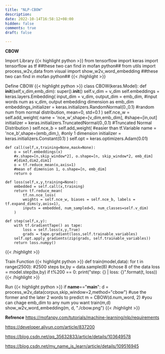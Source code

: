 ```yaml
---
title: "NLP-CBOW"
description: 
date: 2022-10-14T16:58:12+08:00
hidden: false
comments: true
draft: false

---
```

**CBOW**

Import Library
{{< highlight python >}}
from tensorflow import keras
import tensorflow as tf
##these two can find in mofan python##
from utils import process_w2v_data
from visual import show_w2v_word_embedding
##these two can find in mofan python##
{{< /highlight >}}


Define CBOW
{{< highlight python >}}
class CBOW(keras.Model):
    def __init__(self,v_dim,emb_dim):
        super().__init__()
        self.v_dim = v_dim
        self.embeddings = keras.layers.Embedding(
            input_dim = v_dim, output_dim = emb_dim,
            #input words num as v_dim, output embedding dimension as emb_dim
            embeddings_initializer = keras.initializers.RandomNormal(0.,0.1)
            #random num from normal distribution, mean=0, std=0.1
        )
        self.nce_w = self.add_weight(
            name = 'nce_w',shape=[v_dim,emb_dim],
			#shape=[in,out]
            initializer = keras.initializers.TruncatedNormal(0.,0.1)
			#Truncated Normal Distribution
        )
        self.nce_b = self.add_weight(
			#easier than tf.Variable
            name = 'nce_b',shape=(emb_dim,),
			#only 1 dimension
            initializer = keras.initializers.Constant(0.1)
        )
        self.opt = keras.optimizers.Adam(0.01)

    def call(self,x,training=None,mask=None):
        o = self.embeddings(x) 
		#x.shape=[n,skip_window*2], o.shape=[n, skip_window*2, emb_dim]
		#[dim3,dim2,dim1]
        o = tf.reduce_mean(o,axis=1) 
		#mean of dimension 1, o.shape=[n, emb_dim]
        return o

    def loss(self,x,y,training=None):
        embedded = self.call(x,training)
        return tf.reduce_mean(
            tf.nn.nce_loss(
            weights = self.nce_w, biases = self.nce_b, labels = tf.expand_dims(y,axis=1),
            inputs = embedded, num_sampled=5, num_classes=self.v_dim)
        )

    def step(self,x,y):
        with tf.GradientTape() as tape:
            loss = self.loss(x,y,True)
            grads = tape.gradient(loss,self.trainable_variables)
        self.opt.apply_gradients(zip(grads, self.trainable_variables))
        return loss.numpy()
{{< /highlight >}}

Train Function
{{< highlight python >}}
def train(model,data):
    for t in range(2500): 
		#2500 steps
        bx,by = data.sample(8)
		#chose 8 of the data
        loss = model.step(bx,by)
        if t%200 == 0:
            print("step: {} | loss: {}".format(t, loss))
{{< /highlight >}}


Run
{{< highlight python >}}
if __name__=="__main__":
    d = process_w2v_data(corpus,skip_window=2,method="cbow")
	#use the former and the later 2 words to predict
    m = CBOW(d.num_word, 2)
	#you can chage emb_dim to any num you want
    train(m,d)
    show_w2v_word_embedding(m, d, "./cbow.png")
{{< /highlight >}}


**Refrence**
https://mofanpy.com/tutorials/machine-learning/nlp/requirements

https://developer.aliyun.com/article/837200

https://blog.csdn.net/qq_35632833/article/details/103649578

https://blog.csdn.net/my_name_is_learn/article/details/109516945
